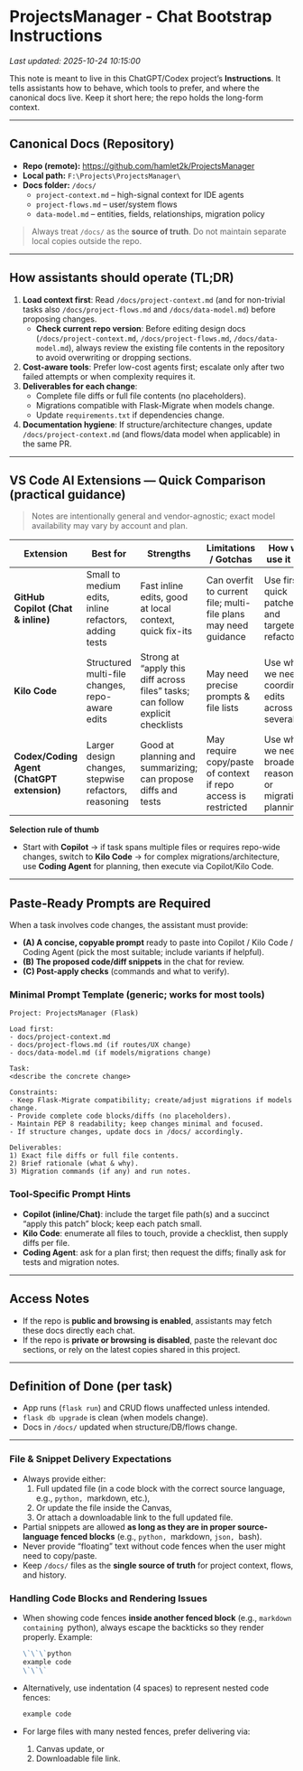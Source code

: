 # ProjectsManager - Chat Bootstrap Instructions
_Last updated: 2025-10-24 10:15:00_

This note is meant to live in this ChatGPT/Codex project’s **Instructions**. It tells assistants how to behave, which tools to prefer, and where the canonical docs live. Keep it short here; the repo holds the long-form context.

---

## Canonical Docs (Repository)
- **Repo (remote):** https://github.com/hamlet2k/ProjectsManager
- **Local path:** `F:\Projects\ProjectsManager\`
- **Docs folder:** `/docs/`
  - `project-context.md` – high-signal context for IDE agents
  - `project-flows.md` – user/system flows
  - `data-model.md` – entities, fields, relationships, migration policy
  
> Always treat `/docs/` as the **source of truth**. Do not maintain separate local copies outside the repo.

---

## How assistants should operate (TL;DR)
1. **Load context first**: Read `/docs/project-context.md` (and for non-trivial tasks also `/docs/project-flows.md` and `/docs/data-model.md`) before proposing changes.
   - **Check current repo version**: Before editing design docs (`/docs/project-context.md`, `/docs/project-flows.md`, `/docs/data-model.md`), always review the existing file contents in the repository to avoid overwriting or dropping sections.
2. **Cost-aware tools**: Prefer low-cost agents first; escalate only after two failed attempts or when complexity requires it.
3. **Deliverables for each change**:
   - Complete file diffs or full file contents (no placeholders).
   - Migrations compatible with Flask-Migrate when models change.
   - Update `requirements.txt` if dependencies change.
4. **Documentation hygiene**: If structure/architecture changes, update `/docs/project-context.md` (and flows/data model when applicable) in the same PR.

---

## VS Code AI Extensions — Quick Comparison (practical guidance)
> Notes are intentionally general and vendor-agnostic; exact model availability may vary by account and plan.

| Extension | Best for | Strengths | Limitations / Gotchas | How we’ll use it here |
|---|---|---|---|---|
| **GitHub Copilot (Chat & inline)** | Small to medium edits, inline refactors, adding tests | Fast inline edits, good at local context, quick fix-its | Can overfit to current file; multi-file plans may need guidance | Use first for quick patches and targeted refactors |
| **Kilo Code** | Structured multi-file changes, repo-aware edits | Strong at “apply this diff across files” tasks; can follow explicit checklists | May need precise prompts & file lists | Use when we need coordinated edits across several files |
| **Codex/Coding Agent (ChatGPT extension)** | Larger design changes, stepwise refactors, reasoning | Good at planning and summarizing; can propose diffs and tests | May require copy/paste of context if repo access is restricted | Use when we need broader reasoning or migration planning |

**Selection rule of thumb**
- Start with **Copilot** → if task spans multiple files or requires repo-wide changes, switch to **Kilo Code** → for complex migrations/architecture, use **Coding Agent** for planning, then execute via Copilot/Kilo Code.

---

## Paste‑Ready Prompts are **Required**
When a task involves code changes, the assistant must provide:
- **(A) A concise, copyable prompt** ready to paste into Copilot / Kilo Code / Coding Agent (pick the most suitable; include variants if helpful).
- **(B) The proposed code/diff snippets** in the chat for review.
- **(C) Post-apply checks** (commands and what to verify).

### Minimal Prompt Template (generic; works for most tools)
```
Project: ProjectsManager (Flask)

Load first:
- docs/project-context.md
- docs/project-flows.md (if routes/UX change)
- docs/data-model.md (if models/migrations change)

Task:
<describe the concrete change>

Constraints:
- Keep Flask-Migrate compatibility; create/adjust migrations if models change.
- Provide complete code blocks/diffs (no placeholders).
- Maintain PEP 8 readability; keep changes minimal and focused.
- If structure changes, update docs in /docs/ accordingly.

Deliverables:
1) Exact file diffs or full file contents.
2) Brief rationale (what & why).
3) Migration commands (if any) and run notes.
```

### Tool‑Specific Prompt Hints
- **Copilot (inline/Chat)**: include the target file path(s) and a succinct “apply this patch” block; keep each patch small.
- **Kilo Code**: enumerate all files to touch, provide a checklist, then supply diffs per file.
- **Coding Agent**: ask for a plan first; then request the diffs; finally ask for tests and migration notes.

---

## Access Notes
- If the repo is **public and browsing is enabled**, assistants may fetch these docs directly each chat.
- If the repo is **private or browsing is disabled**, paste the relevant doc sections, or rely on the latest copies shared in this project.

---

## Definition of Done (per task)
- App runs (`flask run`) and CRUD flows unaffected unless intended.
- `flask db upgrade` is clean (when models change).
- Docs in `/docs/` updated when structure/DB/flows change.

---

### File & Snippet Delivery Expectations
- Always provide either:
  1. Full updated file (in a code block with the correct source language, e.g., ```python, ```markdown, etc.),
  2. Or update the file inside the Canvas,
  3. Or attach a downloadable link to the full updated file.
- Partial snippets are allowed **as long as they are in proper source-language fenced blocks** (e.g., ```python, ```markdown, ```json, ```bash).
- Never provide “floating” text without code fences when the user might need to copy/paste.
- Keep `/docs/` files as the **single source of truth** for project context, flows, and history.

### Handling Code Blocks and Rendering Issues
- When showing code fences **inside another fenced block** (e.g., ```markdown containing ```python), always escape the backticks so they render properly. Example:

  ```markdown
  \`\`\`python
  example code
  \`\`\`
- Alternatively, use indentation (4 spaces) to represent nested code fences:
    ```python
    example code
    ```
- For large files with many nested fences, prefer delivering via:
   1. Canvas update, or
   2. Downloadable file link.
